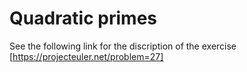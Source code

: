 # Quadratic primes

See the following link for the discription of the exercise [https://projecteuler.net/problem=27]
